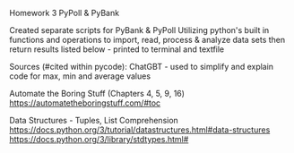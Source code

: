 Homework 3 PyPoll & PyBank

Created separate scripts for PyBank & PyPoll Utilizing python's built in functions and operations to import, read, process & analyze data sets 
then return results listed below - printed to terminal and textfile





Sources (#cited within pycode):
ChatGBT - used to simplify and explain code for max, min and average values

Automate the Boring Stuff (Chapters 4, 5, 9, 16)
https://automatetheboringstuff.com/#toc

Data Structures - Tuples, List Comprehension
https://docs.python.org/3/tutorial/datastructures.html#data-structures
 
https://docs.python.org/3/library/stdtypes.html#
